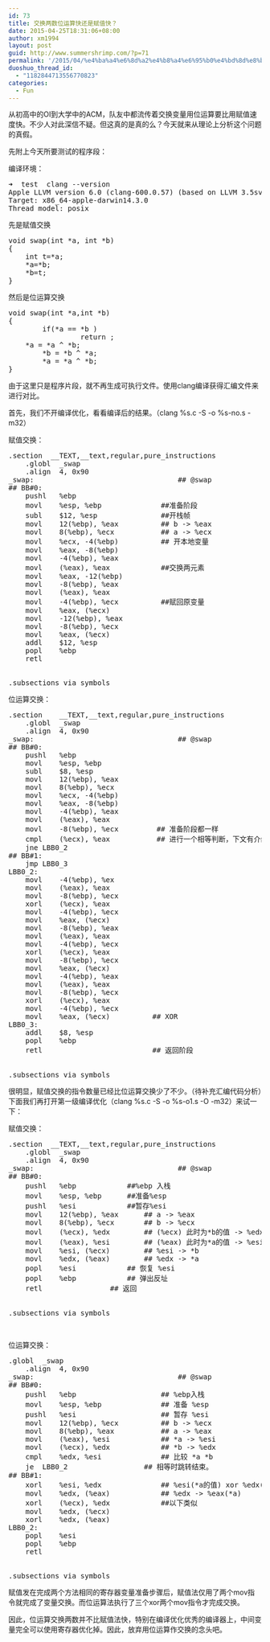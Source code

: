 ```yaml
---
id: 73
title: 交换两数位运算快还是赋值快？
date: 2015-04-25T18:31:06+08:00
author: xm1994
layout: post
guid: http://www.summershrimp.com/?p=71
permalink: '/2015/04/%e4%ba%a4%e6%8d%a2%e4%b8%a4%e6%95%b0%e4%bd%8d%e8%bf%90%e7%ae%97%e5%bf%ab%e8%bf%98%e6%98%af%e8%b5%8b%e5%80%bc%e5%bf%ab%ef%bc%9f/'
duoshuo_thread_id:
  - "1182844713556770823"
categories:
  - Fun
---
```

从初高中的OI到大学中的ACM，队友中都流传着交换变量用位运算要比用赋值速度快。不少人对此深信不疑。但这真的是真的么？今天就来从理论上分析这个问题的真假。

先附上今天所要测试的程序段：

编译环境：

<pre class="lang:default decode:true">➜  test  clang --version
Apple LLVM version 6.0 (clang-600.0.57) (based on LLVM 3.5svn)
Target: x86_64-apple-darwin14.3.0
Thread model: posix</pre>

先是赋值交换

<pre class="lang:c decode:true" title="swap_equal.c">void swap(int *a, int *b)
{
	int t=*a;
	*a=*b;
	*b=t;
}</pre>

然后是位运算交换

<pre class="lang:default decode:true" title="swap_xor.c">void swap(int *a,int *b)
{
        if(*a == *b )
                 return ;
	*a = *a ^ *b;
        *b = *b ^ *a;
        *a = *a ^ *b;
}</pre>

由于这里只是程序片段，就不再生成可执行文件。使用clang编译获得汇编文件来进行对比。

首先，我们不开编译优化，看看编译后的结果。（clang %s.c -S -o %s-no.s -m32）

赋值交换：

<pre class="lang:asm decode:true" title="swap_equal-no.s">.section	__TEXT,__text,regular,pure_instructions
	.globl	_swap
	.align	4, 0x90
_swap:                                  ## @swap
## BB#0:
	pushl	%ebp
	movl	%esp, %ebp              ##准备阶段
	subl	$12, %esp               ##开栈帧
	movl	12(%ebp), %eax          ## b -&gt; %eax
	movl	8(%ebp), %ecx           ## a -&gt; %ecx
	movl	%ecx, -4(%ebp)          ## 开本地变量
	movl	%eax, -8(%ebp)
	movl	-4(%ebp), %eax      
	movl	(%eax), %eax            ##交换两元素
	movl	%eax, -12(%ebp)
	movl	-8(%ebp), %eax      
	movl	(%eax), %eax
	movl	-4(%ebp), %ecx          ##赋回原变量
	movl	%eax, (%ecx)
	movl	-12(%ebp), %eax
	movl	-8(%ebp), %ecx
	movl	%eax, (%ecx)
	addl	$12, %esp
	popl	%ebp
	retl


.subsections_via_symbols
</pre>

位运算交换：

<pre class="lang:asm decode:true" title="swap_xor-no.s">.section	__TEXT,__text,regular,pure_instructions
	.globl	_swap
	.align	4, 0x90
_swap:                                  ## @swap
## BB#0:
	pushl	%ebp
	movl	%esp, %ebp
	subl	$8, %esp
	movl	12(%ebp), %eax
	movl	8(%ebp), %ecx
	movl	%ecx, -4(%ebp)
	movl	%eax, -8(%ebp)
	movl	-4(%ebp), %eax
	movl	(%eax), %eax
	movl	-8(%ebp), %ecx         ## 准备阶段都一样
	cmpl	(%ecx), %eax           ## 进行一个相等判断，下文有介绍
	jne	LBB0_2
## BB#1:
	jmp	LBB0_3
LBB0_2:
	movl	-4(%ebp), %ex
	movl	(%eax), %eax
	movl	-8(%ebp), %ecx
	xorl	(%ecx), %eax
	movl	-4(%ebp), %ecx
	movl	%eax, (%ecx)
	movl	-8(%ebp), %eax
	movl	(%eax), %eax
	movl	-4(%ebp), %ecx
	xorl	(%ecx), %eax
	movl	-8(%ebp), %ecx
	movl	%eax, (%ecx)
	movl	-4(%ebp), %eax
	movl	(%eax), %eax
	movl	-8(%ebp), %ecx
	xorl	(%ecx), %eax
	movl	-4(%ebp), %ecx
	movl	%eax, (%ecx)          ## XOR
LBB0_3:
	addl	$8, %esp
	popl	%ebp                
	retl                          ## 返回阶段


.subsections_via_symbols
</pre>

很明显，赋值交换的指令数量已经比位运算交换少了不少。（待补充汇编代码分析）下面我们再打开第一级编译优化（clang %s.c -S -o %s-o1.s -O -m32）来试一下：

赋值交换：

<pre class="lang:asm decode:true" title="swap_equal-o1.s">.section	__TEXT,__text,regular,pure_instructions
	.globl	_swap
	.align	4, 0x90
_swap:                                  ## @swap
## BB#0:
	pushl	%ebp			##%ebp 入栈
	movl	%esp, %ebp		##准备%esp
	pushl	%esi			##暂存%esi
	movl	12(%ebp), %eax		## a -&gt; %eax
	movl	8(%ebp), %ecx		## b -&gt; %ecx
	movl	(%ecx), %edx		## (%ecx) 此时为*b的值 -&gt; %edx
	movl	(%eax), %esi		## (%eax) 此时为*a的值 -&gt; %esi
	movl	%esi, (%ecx)		## %esi -&gt; *b
	movl	%edx, (%eax)		## %edx -&gt; *a
	popl	%esi			## 恢复 %esi
	popl	%ebp			## 弹出反址
	retl				## 返回


.subsections_via_symbols
</pre>

&nbsp;

位运算交换：

<pre class="lang:asm decode:true" title="swap_xor-o1.s">.globl	_swap
	.align	4, 0x90
_swap:                                  ## @swap
## BB#0:
	pushl	%ebp                    ## %ebp入栈
	movl	%esp, %ebp              ## 准备 %esp
	pushl	%esi                    ## 暂存 %esi
	movl	12(%ebp), %ecx          ## b -&gt; %ecx
	movl	8(%ebp), %eax           ## a -&gt; %eax
	movl	(%eax), %esi            ## *a -&gt; %esi 
	movl	(%ecx), %edx            ## *b -&gt; %edx
	cmpl	%edx, %esi              ## 比较 *a *b
	je	LBB0_2                  ## 相等时跳转结束。
## BB#1:
	xorl	%esi, %edx              ## %esi(*a的值) xor %edx(*b的值) -&gt;%edx
	movl	%edx, (%eax)            ## %edx -&gt; %eax(*a)
	xorl	(%ecx), %edx            ##以下类似
	movl	%edx, (%ecx)
	xorl	%edx, (%eax)
LBB0_2:
	popl	%esi
	popl	%ebp
	retl


.subsections_via_symbols</pre>

赋值发在完成两个方法相同的寄存器变量准备步骤后，赋值法仅用了两个mov指令就完成了变量交换。而位运算法执行了三个xor两个mov指令才完成交换。

因此，位运算交换两数并不比赋值法快，特别在编译优化优秀的编译器上，中间变量完全可以使用寄存器优化掉。因此，放弃用位运算作交换的念头吧。